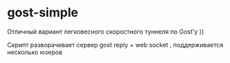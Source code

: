 # gost-simple

Отличный вариант легковесного скоростного туннеля по Gost'у ))

Скрипт разворачивает сервер gost reply + web socket , поддерживается несколько юзеров


